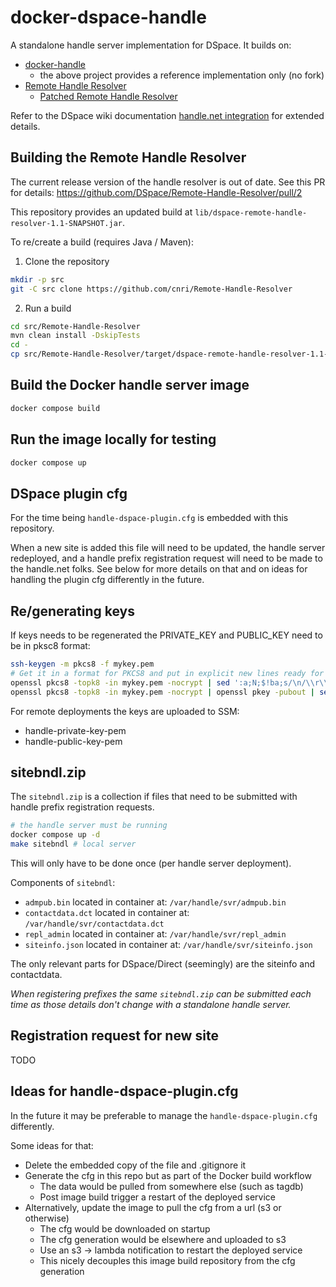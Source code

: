 # docker-dspace-handle

A standalone handle server implementation for DSpace. It builds on:

- [docker-handle](https://github.com/datacite/docker-handle)
  - the above project provides a reference implementation only (no fork)
- [Remote Handle Resolver](https://github.com/DSpace/Remote-Handle-Resolver)
  - [Patched Remote Handle Resolver](https://github.com/cnri/Remote-Handle-Resolver)

Refer to the DSpace wiki documentation [handle.net integration](https://wiki.lyrasis.org/display/DSDOC7x/Handle.Net+Registry+Support#Handle.NetRegistrySupport-ToinstallaHandleresolveronaseparatemachine)
for extended details.

## Building the Remote Handle Resolver

The current release version of the handle resolver is out of date.
See this PR for details: https://github.com/DSpace/Remote-Handle-Resolver/pull/2

This repository provides an updated build at `lib/dspace-remote-handle-resolver-1.1-SNAPSHOT.jar`.

To re/create a build (requires Java / Maven):

1. Clone the repository

```bash
mkdir -p src
git -C src clone https://github.com/cnri/Remote-Handle-Resolver
```

2. Run a build

```bash
cd src/Remote-Handle-Resolver
mvn clean install -DskipTests
cd -
cp src/Remote-Handle-Resolver/target/dspace-remote-handle-resolver-1.1-SNAPSHOT.jar lib/
```

## Build the Docker handle server image

```bash
docker compose build
```

## Run the image locally for testing

```bash
docker compose up
```

## DSpace plugin cfg

For the time being `handle-dspace-plugin.cfg` is embedded with this repository.

When a new site is added this file will need to be updated, the handle server
redeployed, and a handle prefix registration request will need to be made to
the handle.net folks. See below for more details on that and on ideas for
handling the plugin cfg differently in the future.

## Re/generating keys

If keys needs to be regenerated the PRIVATE_KEY and PUBLIC_KEY need to be in
pksc8 format:

```bash
ssh-keygen -m pkcs8 -f mykey.pem
# Get it in a format for PKCS8 and put in explicit new lines ready for env var
openssl pkcs8 -topk8 -in mykey.pem -nocrypt | sed ':a;N;$!ba;s/\n/\\r\\n/g'
openssl pkcs8 -topk8 -in mykey.pem -nocrypt | openssl pkey -pubout | sed ':a;N;$!ba;s/\n/\\r\\n/g'
```

For remote deployments the keys are uploaded to SSM:

- handle-private-key-pem
- handle-public-key-pem

## sitebndl.zip

The `sitebndl.zip` is a collection if files that need to be submitted
with handle prefix registration requests.

```bash
# the handle server must be running
docker compose up -d
make sitebndl # local server
```

This will only have to be done once (per handle server deployment).

Components of `sitebndl`:

- `admpub.bin` located in container at: `/var/handle/svr/admpub.bin`
- `contactdata.dct` located in container at: `/var/handle/svr/contactdata.dct`
- `repl_admin` located in container at: `/var/handle/svr/repl_admin`
- `siteinfo.json` located in container at: `/var/handle/svr/siteinfo.json`

The only relevant parts for DSpace/Direct (seemingly) are the siteinfo
and contactdata.

_When registering prefixes the same `sitebndl.zip` can be submitted each time
as those details don't change with a standalone handle server._

## Registration request for new site

TODO

## Ideas for handle-dspace-plugin.cfg

In the future it may be preferable to manage the `handle-dspace-plugin.cfg` differently.

Some ideas for that:

- Delete the embedded copy of the file and .gitignore it
- Generate the cfg in this repo but as part of the Docker build workflow
  - The data would be pulled from somewhere else (such as tagdb)
  - Post image build trigger a restart of the deployed service
- Alternatively, update the image to pull the cfg from a url (s3 or otherwise)
  - The cfg would be downloaded on startup
  - The cfg generation would be elsewhere and uploaded to s3
  - Use an s3 -> lambda notification to restart the deployed service
  - This nicely decouples this image build repository from the cfg generation
